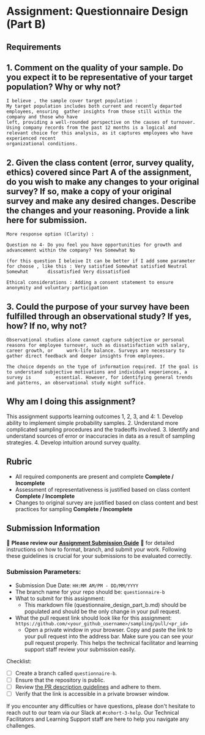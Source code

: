 # Assignment: Questionnaire Design (Part B)

## Requirements
## 1. Comment on the quality of your sample. Do you expect it to be representative of your target population? Why or why not?

    
    I believe , the sample cover target population :
    My target population includes both current and recently departed employees, ensuring  gather insights from those still within the company and those who have 
    left, providing a well-rounded perspective on the causes of turnover.
    Using company records from the past 12 months is a logical and relevant choice for this analysis, as it captures employees who have experienced recent 
    organizational conditions.
    

## 2. Given the class content (error, survey quality, ethics) covered since Part A of the assignment, do you wish to make any changes to your original survey? If so, make a copy of your original survey and make any desired changes. Describe the changes and your reasoning. Provide a link here for submission.

	More response option (Clarity) :
    
	Question no 4- Do you feel you have opportunities for growth and advancement within the company? Yes Somewhat No

	(for this question I beleive It can be better if I add some parameter for choose , like this : Very satisfied Somewhat satisfied Neutral Somewhat 		dissatisfied Very dissatisfied

	Ethical considerations : Adding a consent statement to ensure anonymity and voluntary participation
    

## 3. Could the purpose of your survey have been fulfilled through an observational study? If yes, how? If no, why not?
    
	Observational studies alone cannot capture subjective or personal reasons for employee turnover, such as dissatisfaction with salary, career growth, or 	work-life balance. Surveys are necessary to gather direct feedback and deeper insights from employees.

	The choice depends on the type of information required. If the goal is to understand subjective motivations and individual experiences, a survey is 		essential. However, for identifying general trends and patterns, an observational study might suffice.


## Why am I doing this assignment?

This assignment supports learning outcomes 1, 2, 3, and 4:
	1.	Develop ability to implement simple probability samples.
	2.	Understand more complicated sampling procedures and the tradeoffs involved.
	3.	Identify and understand sources of error or inaccuracies in data as a result of sampling strategies.
	4.	Develop intuition around survey quality.

## Rubric

-	All required components are present and complete **Complete / Incomplete**
-	Assessment of representativeness is justified based on class content **Complete / Incomplete**
-	Changes to original survey are justified based on class content and best practices for sampling **Complete / Incomplete**

## Submission Information

🚨 **Please review our [Assignment Submission Guide](https://github.com/UofT-DSI/onboarding/blob/main/onboarding_documents/submissions.md)** 🚨 for detailed instructions on how to format, branch, and submit your work. Following these guidelines is crucial for your submissions to be evaluated correctly.

### Submission Parameters:
* Submission Due Date: `HH:MM AM/PM - DD/MM/YYYY`
* The branch name for your repo should be: `questionnaire-b`
* What to submit for this assignment:
    * This markdown file (questionnaire_design_part_b.md) should be populated and should be the only change in your pull request.
* What the pull request link should look like for this assignment: `https://github.com/<your_github_username>/sampling/pull/<pr_id>`
    * Open a private window in your browser. Copy and paste the link to your pull request into the address bar. Make sure you can see your pull request properly. This helps the technical facilitator and learning support staff review your submission easily.

Checklist:
- [ ] Create a branch called `questionnaire-b`.
- [ ] Ensure that the repository is public.
- [ ] Review [the PR description guidelines](https://github.com/UofT-DSI/onboarding/blob/main/onboarding_documents/submissions.md#guidelines-for-pull-request-descriptions) and adhere to them.
- [ ] Verify that the link is accessible in a private browser window.

If you encounter any difficulties or have questions, please don't hesitate to reach out to our team via our Slack at `#cohort-3-help`. Our Technical Facilitators and Learning Support staff are here to help you navigate any challenges.
